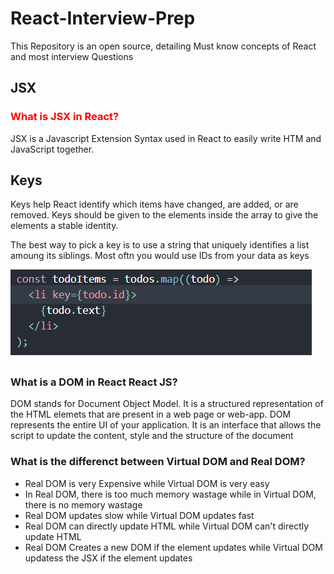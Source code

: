 <h1>React-Interview-Prep</h1>
This Repository is an open source, detailing Must know concepts of React and most interview Questions

<h2>JSX</h2>

<h3 style="color:red;">What is JSX in React?</h3>

<p>JSX is a  Javascript Extension Syntax used in React to easily write HTM and JavaScript together.</p>

## Keys
<p>Keys help React identify which items have changed, are added, or are removed. Keys should be given to the elements inside the array to give the elements a stable identity.</p>
<p>The best way to pick a key is to use a string that uniquely identifies a list amoung its siblings. Most oftn you would use IDs from your data as keys</p>

![My Image](images/keys.png)

## <h3>What is a DOM in React React JS?</h3>
<p>DOM stands for Document Object Model. It is a structured representation of the HTML elemets that are present in a web page or web-app. DOM represents the entire UI of your application. It is an interface that allows the script to update the content, style and the structure of the document</p>
<h3>What is the differenct between Virtual DOM and Real DOM?</h3>
<ul>
  <li>Real DOM is very Expensive while Virtual DOM is very easy</li>
  <li>In Real DOM, there is too much memory wastage while in Virtual DOM, there is no memory wastage</li>
  <li>Real DOM updates slow while Virtual DOM updates fast</li>
  <li>Real DOM can directly update HTML while Virtual DOM can't directly update HTML</li>
  <li>Real DOM Creates a new DOM if the element updates while Virtual DOM updatess the JSX if the element updates</li>
</ul>


